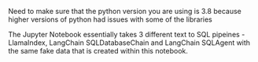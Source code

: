 Need to make sure that the python version you are using is 3.8 because higher versions of python had issues with some of the libraries 

The Jupyter Notebook essentially takes 3 different text to SQL pipeines - LlamaIndex, LangChain SQLDatabaseChain and LangChain SQLAgent with the same fake data that is created within this notebook. 

